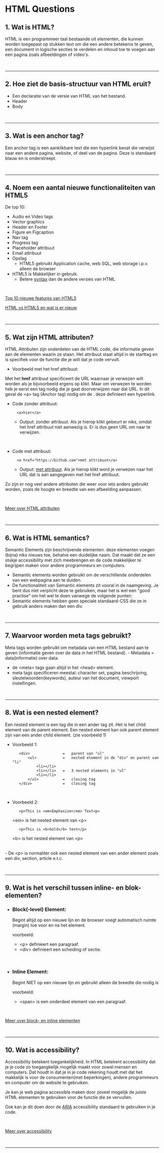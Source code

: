 # HTML Questions



## 1. Wat is HTML?

HTML is een programmeer taal bestaande uit elementen, die kunnen worden toegepast op stukken text om die een andere betekenis te geven, een document in logische secties te verdelen en inhoud toe te voegen aan een pagina zoals afbeeldingen of video's.

<br><hr>





## 2. Hoe ziet de basis-structuur van HTML eruit?

- Een declaratie van de versie van HTML van het bestand.
- Header
- Body

<br><hr>





## 3. Wat is een anchor tag?

Een anchor tag is een aanklikbare text die een hyperlink bevat die verwijst naar een andere pagina, website, of deel van de pagina. Deze is standaard blauw en is onderstreept.

<br><hr>





## 4. Noem een aantal nieuwe functionaliteiten van HTML5
De top 10:
- Audio en Video tags
- Vector graphics
- Header en Footer
- Figure en Figcaption
- Nav tag
- Progress tag
- Placeholder attribuut
- Email attribuut
- Opslag
  - HTML5 gebruikt Application cache, web SQL, web storage i.p.v. alleen de browser
- HTML5 is Makkelijker in gebruik.
  - Betere [syntax](https://www.w3.org/html/wg/wiki/Guide/Syntax-Semantics#:~:text=Syntax%20is%20the%20arrangement%20of,the%20attributes%20of%20those%20elements.) dan de andere versies van HTML

<br>

[Top 10 nieuwe features van HTML5](https://www.geeksforgeeks.org/top-10-new-features-of-html5/#:~:text=Audio%20and%20Video%20tags%20are,%2C%20transformations%2C%20and%20even%20animations.)

[HTML vs HTML5 en wat is er nieuw](https://medium.com/beginners-guide-to-mobile-web-development/whats-new-in-html-5-4ce9d62bf114)

<br><hr>





## 5. Wat zijn HTML attributen?

HTML Attributen zijn onderdelen van de HTML code, die informatie geven aan de elementen waarin ze staan. Het attribuut staat altijd in de starttag en is specifiek voor de functie die je wilt dat je code vervult.

- Voorbeeld met het href attribuut:

Met het **href** attribuut specificeert de URL waarnaar je verwezen wilt worden als je bijvoorbeeld ergens op klikt.
Maar om verwezen te worden heb je eerst een tag nodig die je gaat doorverwijzen naar dat URL. In dit geval de &lt;a> tag (Anchor tag) nodig om de . deze definieert een hyperlink.

- Code zonder attribuut:

        <a>hier</a>
    - Output:
    <a>zonder attribuut</a>. Als je hierop klikt gebeurt er niks, omdat het href attribuut niet aanwezig is. Er is dus geen URL om naar te verwijzen.

<br>

- Code met attribuut:

        <a href="https://Github.com">met attribuut</a>
    - Output:
    <a href="https://Github.com">met attribuut</a>. Als je hierop klikt word je verwezen naar het URL dat is aan aangegeven met het href attribuut.

Zo zijn er nog veel andere attributen die weer voor iets anders gebruikt worden, zoals de hoogte en breedte van een afbeelding aanpassen.

<br>

[Meer over HTML attributen](https://www.w3schools.com/html/html_attributes.asp)



<br><hr>





## 6. Wat is HTML semantics?

Semantic Elements zijn beschrijvende elementen. deze elementen voegen (bijna) niks nieuws toe, behalve een duidelijke naam. Dat maakt dat ze een stukje accessibility met zich meebrengen en de code makkelijker te begrijpen maken voor andere programmeurs en computers.

- Semantic elements worden gebruikt om de verschillende onderdelen van een webpagina aan te duiden.
- De functionaliteit van Semantic elements zit vooral in de naamgeving. Je bent dus niet verplicht deze te gebruiken, maar het is wel een "good practise" om het wel te doen vanwege de volgende punten:
- Semantic elements hebben geen speciale standaard-CSS die ze in gebruik anders maken dan een div.

<br><hr>





## 7. Waarvoor worden meta tags gebruikt?

Meta tags worden gebruikt om metadata van een HTML bestand aan te geven (informatie geven over de data in het HTML bestand). - Metadata = data(informatie) over data.

- de &lt;meta> tags gaan altijd in het &lt;head> element.
- meta tags specificeren meestal: character set, pagina beschrijving, sleutelwoorden(keywords), auteur van het document, viewport instellingen.

<br><hr>





## 8. Wat is een nested element?

Een nested element is een tag die in een ander tag zit. Het is het child element van de parent element.
Een nested element kan ook parent element zijn van een ander child element. (zie voorbeeld 1)

- Voorbeeld 1:

         <div>               =   parent van "ul"
             <ul>            =   nested element in de "div" en parent van "li"
                 <li></li>
                 <li></li>   =   3 nested elements in "ul"
                 <li></li>
             </ul>           =   closing tag
         </div>              =   closing tag

    <br>

- Voorbeeld 2:

         <p>This is <em>Emphasize</em> Text<p>

  &lt;em> is het nested element van &lt;p>

         <p>This is <b>bold</b> text</p>

  &lt;b> is het nested element van &lt;p></p>

<br>
    - De &lt;p> is normaliter ook een nested element van een ander element zoals een div, section, article e.t.c.

<br><hr>





## 9. Wat is het verschil tussen inline- en blok-elementen?

- ### **Block(-level) Element:**

  Begint altijd op een nieuwe lijn en de browser voegt automatisch ruimte (margin) toe voor en na het element.

  voorbeeld:

  - &lt;p> definieert een paragraaf.
  - &lt;div> definieert een scheiding of sectie.

<br>

- ### **Inline Element:**

  Begint NIET op een nieuwe lijn en gebruikt alleen de breedte die nodig is

  voorbeeld:

  - &lt;span> is een onderdeel element van een paragraaf.

    <br>

[Meer over block- en inline elementen](https://www.w3schools.com/html/html_blocks.asp)

<br><hr>





## 10. Wat is accessibility?

Accessibility betekent toegankelijkheid.
In HTML betekent accessibility dat je je code zo toegangkelijk mogelijk maakt voor zowel mensen en computers.
Dat houdt in dat je in je code rekening houdt met dat het makkelijk is voor de consumenten(met beperkingen), andere programmeurs en computer om de website te gebruiken.

Je kan je web pagina accessible maken door zoveel mogelijk de juiste HTML elementen te gebruiken voor de functie die ze vervullen.

Ook kan je dit doen door de [ARIA](https://developer.mozilla.org/en-US/docs/Web/Accessibility/ARIA) accessibility standaard te gebruiken in je code.

<br>

[Meer over accessibility](https://developer.mozilla.org/en-US/docs/Learn/Accessibility/HTML)

<br><hr>